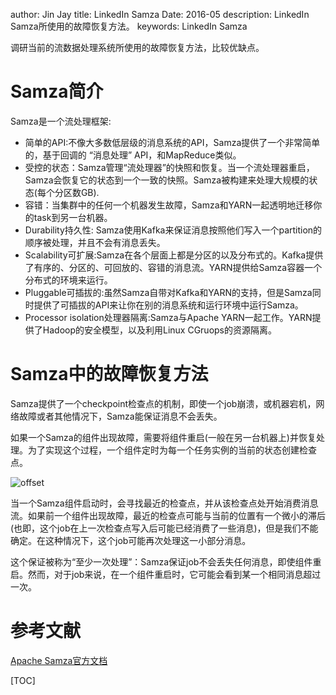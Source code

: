 author: Jin Jay
title: LinkedIn Samza
Date: 2016-05
description: LinkedIn Samza所使用的故障恢复方法。
keywords: LinkedIn
          Samza

调研当前的流数据处理系统所使用的故障恢复方法，比较优缺点。

# Samza简介
Samza是一个流处理框架:

- 简单的API:不像大多数低层级的消息系统的API，Samza提供了一个非常简单的，基于回调的 “消息处理”  API，和MapReduce类似。
- 受控的状态：Samza管理“流处理器”的快照和恢复。当一个流处理器重启，Samza会恢复它的状态到一个一致的快照。Samza被构建来处理大规模的状态(每个分区数GB).
- 容错：当集群中的任何一个机器发生故障，Samza和YARN一起透明地迁移你的task到另一台机器。
- Durability持久性: Samza使用Kafka来保证消息按照他们写入一个partition的顺序被处理，并且不会有消息丢失。
- Scalability可扩展:Samza在各个层面上都是分区的以及分布式的。Kafka提供了有序的、分区的、可回放的、容错的消息流。YARN提供给Samza容器一个分布式的环境来运行。
- Pluggable可插拔的:虽然Samza自带对Kafka和YARN的支持，但是Samza同时提供了可插拔的API来让你在别的消息系统和运行环境中运行Samza。
- Processor isolation处理器隔离:Samza与Apache YARN一起工作。YARN提供了Hadoop的安全模型，以及利用Linux CGruops的资源隔离。

# Samza中的故障恢复方法
Samza提供了一个checkpoint检查点的机制，即使一个job崩溃，或机器宕机，网络故障或者其他情况下，Samza能保证消息不会丢失。

如果一个Samza的组件出现故障，需要将组件重启(一般在另一台机器上)并恢复处理。为了实现这个过程，一个组件定时为每一个任务实例的当前的状态创建检查点。

![offset](https://samza.apache.org/img/0.7.0/learn/documentation/container/checkpointing.svg)

当一个Samza组件启动时，会寻找最近的检查点，并从该检查点处开始消费消息流。如果前一个组件出现故障，最近的检查点可能与当前的位置有一个微小的滞后(也即，这个job在上一次检查点写入后可能已经消费了一些消息)，但是我们不能确定。在这种情况下，这个job可能再次处理这一小部分消息。

这个保证被称为“至少一次处理”：Samza保证job不会丢失任何消息，即使组件重启。然而，对于job来说，在一个组件重启时，它可能会看到某一个相同消息超过一次。

# 参考文献
[Apache Samza官方文档](https://samza.apache.org/learn/documentation/0.7.0)

[TOC]























